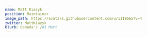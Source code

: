 ```yaml
---
name: Matt Kiazyk
position: Maintainer
image_path: https://avatars.githubusercontent.com/u/1119565?v=4
twitter: MattKiazyk
blurb: Canada's /#1 Matt
---
```

